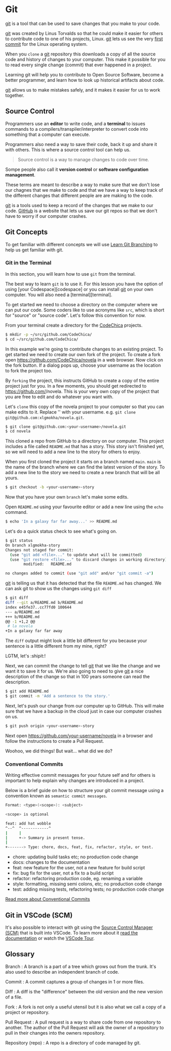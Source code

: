 # Git

[git][git] is a tool that can be used to save changes that you make to your code.

[git][git] was created by Linus Torvalds so that he could make it easier for
others to contribute code to one of his projects, Linux. [git][git] lets us see
the very [first commit][linux_commit] for the Linux operating system.

When you `clone` a [git][git] repository this downloads a copy of all the
source code and history of changes to your computer. This make it possible for
you to read every single change (commit) that ever happened in a project.

Learning git will help you to contribute to Open Source Software,
become a better programmer, and learn how to look up historical artifacts about
code.

[git][git] allows us to make mistakes safely, and it makes it easier for us to
work together.

## Source Control

Programmers use an **editor** to write code, and a **terminal** to
issues commands to a compilers/transpiler/interpreter to convert
code into something that a computer can execute.

Programmers also need a way to save their code, back it up and share it with
others. This is where a source control tool can help us.

> Source control is a way to manage changes to code over time.

Sompe people also call it **version control** or **software configuration management**.

These terms are meant to describe a way to make sure that we don't lose our chagnes that
we make to code and that we have a way to keep track of the different changes that
different people are are making to the code.

[git][git] is a tools used to keep a record of the changes that we make to our code.
[GitHub][github] is a website that lets us save our git repos so that we don't
have to worry if our computer crashes.

## Git Concepts

To get familiar with different concepts we will use
[Learn Git Branching][learngit] to help us get familiar with git.

<!--
::TODO insert video going over the different git concepts in the terminal

* init
* add
* commit
-->

### Git in the Terminal

In this section, you will learn how to use `git` from the terminal.

The best way to learn `git` is to use it. For this lesson you have the option of
using [your Codespace][codespace] or you can install [git][git] on your own
computer. You will also need a [terminal][terminal].

To get started we need to choose a directory on the computer where we can put
our code. Some coders like to use acronyms like `src`, which is short for
"source" or "source code". Let's follow this convention for now.

From your terminal create a directory for the [CodeChica][codechica] projects.

```bash
$ mkdir -p ~/src/github.com/CodeChica/
$ cd ~/src/github.com/CodeChica/
```

In this example we're going to contribute changes to an existing project.
To get started we need to create our own fork of the project. To create a fork
open https://github.com/CodeChica/novela in a web browser. Now click on the fork
button. If a dialog pops up, choose your username as the location to fork the
project too.

By `forking` the project, this instructs GitHub to create a copy of the entire
project just for you. In a few moments, you should get redirected to
https://github.com/<your-username>/novela. This is your very own copy of the
project that you are free to edit and do whatever you want with.

Let's `clone` this copy of the novela project to your computer so that you can
make edits to it. Replace '<your-username>' with your username. e.g. `git clone
git@github.com:xlgmokha/novela.git`.

```bash
$ git clone git@github.com:<your-username>/novela.git
$ cd novela
```

This cloned a repo from GitHub to a directory on our computer.
This project includes a file called `README.md` that has a story. This story
isn't finished yet, so we will need to add a new line to the story for others to
enjoy.

When you first cloned the project it starts on a branch named `main`. `main` is
the name of the branch where we can find the latest version of the story. To add
a new line to the story we need to create a new branch that will be all yours.

```bash
$ git checkout -b <your-username>-story
```

Now that you have your own `branch` let's make some edits.

Open `README.md` using your favourite editor or add a new line using the `echo`
command.

```bash
$ echo 'In a galaxy far far away...' >> README.md
```

Let's do a quick status check to see what's going on.

```bash
$ git status
On branch xlgmokha-story
Changes not staged for commit:
  (use "git add <file>..." to update what will be committed)
  (use "git restore <file>..." to discard changes in working directory)
        modified:   README.md

no changes added to commit (use "git add" and/or "git commit -a")
```

[git][git] is telling us that it has detected that the file `README.md` has
changed. We can ask git to show us the changes using `git diff`

```bash
$ git diff
diff --git a/README.md b/README.md
index e45fe37..cc77fd0 100644
--- a/README.md
+++ b/README.md
@@ -1 +1,2 @@
 # la novela
+In a galaxy far far away
```

The `diff` output might look a little bit different for you because your sentence
is a little different from my mine, right?

LGTM, let's :shipit:!

Next, we can commit the change to tell [git][git] that we like the change and we
want it to save it for us. We're also going to need to give [git][git] a nice
description of the change so that in 100 years someone can read the description.

```bash
$ git add README.md
$ git commit -m 'Add a sentence to the story.'
```

Next, let's push our change from our computer up to GitHub. This will make sure
that we have a backup in the cloud just in case our computer crashes on us.

```bash
$ git push origin <your-username>-story
```

Next open https://github.com/your-username/novela in a
browser and follow the instructions to create a Pull Request.

Woohoo, we did things! But wait... what did we do?

### Conventional Commits

Writing effective commit messages for your future self and for others is
important to help explain why changes are introduced in a project.

Below is a brief guide on how to structure your git commit message using a
convention known as `semantic commit messages`.

```bash
Format: <type>(<scope>): <subject>

<scope> is optional

feat: add hat wobble
^--^  ^------------^
|     |
|     +-> Summary in present tense.
|
+-------> Type: chore, docs, feat, fix, refactor, style, or test.
```

* chore: updating build tasks etc; no production code change
* docs: changes to the documentation
* feat: new feature for the user, not a new feature for build script
* fix: bug fix for the user, not a fix to a build script
* refactor: refactoring production code, eg. renaming a variable
* style: formatting, missing semi colons, etc; no production code change
* test: adding missing tests, refactoring tests; no production code change

[Read more about Conventional Commits](https://www.conventionalcommits.org/en/v1.0.0/)

## Git in VSCode (SCM)

It's also possible to interact with git using the
[Source Control Manager (SCM)][scm] that is built into VSCode.
To learn more about it [read the documentation][scm] or watch the [VSCode
Tour](./vscode.html).

## Glossary

Branch
: A branch is a part of a tree which grows out from the trunk. It's also used to
describe an independent branch of code.

Commit
: A commit captures a group of changes in 1 or more files.

Diff
: A diff is the "difference" between the old version and the new version of a file.

Fork
: A fork is not only a useful utensil but it is also what we call a copy of a
project or repository.

Pull Request
: A pull request is a way to share code from one repository to another. The
author of the Pull Request will ask the owner of a repository to pull in their
changes into the owners repository.

Repository (repo)
: A repo is a directory of code managed by git.

[alacritty]: https://github.com/alacritty/alacritty
[codechica]: https://github.com/CodeChica/
[git]: https://git-scm.com/
[github]: https://github.com/
[learngit]: https://learngitbranching.js.org/
[linux_commit]: https://github.com/torvalds/linux/commit/1da177e4c3f41524e886b7f1b8a0c1fc7321cac2
[scm]: https://code.visualstudio.com/Docs/editor/versioncontrol
[vscode]: https://code.visualstudio.com/
